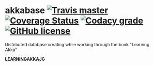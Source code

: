 # akkabase [![Travis master](https://img.shields.io/travis/ak80/akkabase/master.svg?maxAge=3600)](https://travis-ci.org/ak80/akkabase) [![Coverage Status](https://coveralls.io/repos/github/ak80/akkabase/badge.svg?maxAge=3600)](https://coveralls.io/github/ak80/akkabase?branch=master)  [![Codacy grade](https://img.shields.io/codacy/grade/411a815ae4ec453a8ee51f0db4ea7ca8/master.svg?maxAge=3600)](https://www.codacy.com/app/josef-koch/akkabase/dashboard) [![GitHub license](https://img.shields.io/badge/license-Apache%20License%202.0-blue.svg?style=flat)](http://www.apache.org/licenses/LICENSE-2.0)

Distributed database creating while working through the book "Learning Akka"

<b>LEARNINGAKKAJG</b>
